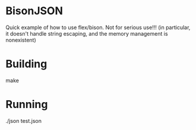 # BisonJSON
Quick example of how to use flex/bison.  Not for serious use!!!
(in particular, it doesn't handle string escaping, and the memory management is nonexistent)

# Building
make

# Running
./json test.json
